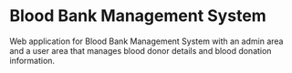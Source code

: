 # Blood Bank Management System

Web application for Blood Bank Management System with an admin area and a user area that manages blood donor details and blood donation information.
